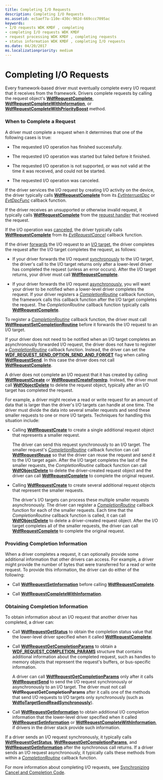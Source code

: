 ```yaml
---
title: Completing I/O Requests
description: Completing I/O Requests
ms.assetid: ec5aef7a-110e-430c-902d-669ccc7095ac
keywords:
- I/O requests WDK KMDF , completing
- completing I/O requests WDK KMDF
- request processing WDK KMDF , completing requests
- status information WDK KMDF , completing I/O requests
ms.date: 04/20/2017
ms.localizationpriority: medium
---
```


# Completing I/O Requests





Every framework-based driver must eventually complete every I/O request that it receives from the framework. Drivers complete requests by calling the request object's [**WdfRequestComplete**](https://docs.microsoft.com/windows-hardware/drivers/ddi/wdfrequest/nf-wdfrequest-wdfrequestcomplete), [**WdfRequestCompleteWithInformation**](https://docs.microsoft.com/windows-hardware/drivers/ddi/wdfrequest/nf-wdfrequest-wdfrequestcompletewithinformation), or [**WdfRequestCompleteWithPriorityBoost**](https://docs.microsoft.com/windows-hardware/drivers/ddi/wdfrequest/nf-wdfrequest-wdfrequestcompletewithpriorityboost) method.

### When to Complete a Request

A driver must complete a request when it determines that one of the following cases is true:

-   The requested I/O operation has finished successfully.

-   The requested I/O operation was started but failed before it finished.

-   The requested I/O operation is not supported, or was not valid at the time it was received, and could not be started.

-   The requested I/O operation was canceled.

If the driver services the I/O request by creating I/O activity on the device, the driver typically calls [**WdfRequestComplete**](https://docs.microsoft.com/windows-hardware/drivers/ddi/wdfrequest/nf-wdfrequest-wdfrequestcomplete) from its [*EvtInterruptDpc*](https://docs.microsoft.com/windows-hardware/drivers/ddi/wdfinterrupt/nc-wdfinterrupt-evt_wdf_interrupt_dpc) or [*EvtDpcFunc*](https://docs.microsoft.com/windows-hardware/drivers/ddi/wdfdpc/nc-wdfdpc-evt_wdf_dpc) callback function.

If the driver receives an unsupported or otherwise invalid request, it typically calls [**WdfRequestComplete**](https://docs.microsoft.com/windows-hardware/drivers/ddi/wdfrequest/nf-wdfrequest-wdfrequestcomplete) from the [request handler](request-handlers.md) that received the request.

If the I/O operation was [canceled](canceling-i-o-requests.md), the driver typically calls [**WdfRequestComplete**](https://docs.microsoft.com/windows-hardware/drivers/ddi/wdfrequest/nf-wdfrequest-wdfrequestcomplete) from its [*EvtRequestCancel*](https://docs.microsoft.com/windows-hardware/drivers/ddi/wdfrequest/nc-wdfrequest-evt_wdf_request_cancel) callback function.

If the driver [forwards](forwarding-i-o-requests.md) the I/O request to an [I/O target](using-i-o-targets.md), the driver completes the request after the I/O target completes the request, as follows:

-   If your driver forwards the I/O request [synchronously](sending-i-o-requests-synchronously.md) to the I/O target, the driver's call to the I/O target returns only after a lower-level driver has completed the request (unless an error occurs). After the I/O target returns, your driver must call [**WdfRequestComplete**](https://docs.microsoft.com/windows-hardware/drivers/ddi/wdfrequest/nf-wdfrequest-wdfrequestcomplete).

-   If your driver forwards the I/O request [asynchronously](sending-i-o-requests-asynchronously.md), you will want your driver to be notified when a lower-level driver completes the request. If your driver registers a [*CompletionRoutine*](https://docs.microsoft.com/windows-hardware/drivers/ddi/wdfrequest/nc-wdfrequest-evt_wdf_request_completion_routine) callback function, the framework calls this callback function after the I/O target completes the request. The *CompletionRoutine* callback function typically calls [**WdfRequestComplete**](https://docs.microsoft.com/windows-hardware/drivers/ddi/wdfrequest/nf-wdfrequest-wdfrequestcomplete).

To register a [*CompletionRoutine*](https://docs.microsoft.com/windows-hardware/drivers/ddi/wdfrequest/nc-wdfrequest-evt_wdf_request_completion_routine) callback function, the driver must call [**WdfRequestSetCompletionRoutine**](https://docs.microsoft.com/windows-hardware/drivers/ddi/wdfrequest/nf-wdfrequest-wdfrequestsetcompletionroutine) before it forwards the I/O request to an I/O target.

If your driver does not need to be notified when an I/O target completes an asynchronously forwarded I/O request, the driver does not have to register a [*CompletionRoutine*](https://docs.microsoft.com/windows-hardware/drivers/ddi/wdfrequest/nc-wdfrequest-evt_wdf_request_completion_routine) callback function. Instead, the driver can set the [**WDF\_REQUEST\_SEND\_OPTION\_SEND\_AND\_FORGET**](https://docs.microsoft.com/windows-hardware/drivers/ddi/wdfrequest/ne-wdfrequest-_wdf_request_send_options_flags) flag when calling [**WdfRequestSend**](https://docs.microsoft.com/windows-hardware/drivers/ddi/wdfrequest/nf-wdfrequest-wdfrequestsend). In this case the driver does not call [**WdfRequestComplete**](https://docs.microsoft.com/windows-hardware/drivers/ddi/wdfrequest/nf-wdfrequest-wdfrequestcomplete).

A driver does not complete an I/O request that it has created by calling [**WdfRequestCreate**](https://docs.microsoft.com/windows-hardware/drivers/ddi/wdfrequest/nf-wdfrequest-wdfrequestcreate) or [**WdfRequestCreateFromIrp**](https://docs.microsoft.com/windows-hardware/drivers/ddi/wdfrequest/nf-wdfrequest-wdfrequestcreatefromirp). Instead, the driver must call [**WdfObjectDelete**](https://docs.microsoft.com/windows-hardware/drivers/ddi/wdfobject/nf-wdfobject-wdfobjectdelete) to delete the request object, typically after an I/O target has completed the request.

For example, a driver might receive a read or write request for an amount of data that is larger than the driver's I/O targets can handle at one time. The driver must divide the data into several smaller requests and send these smaller requests to one or more I/O targets. Techniques for handling this situation include:

-   Calling [**WdfRequestCreate**](https://docs.microsoft.com/windows-hardware/drivers/ddi/wdfrequest/nf-wdfrequest-wdfrequestcreate) to create a single additional request object that represents a smaller request.

    The driver can send this request synchronously to an I/O target. The smaller request's [*CompletionRoutine*](https://docs.microsoft.com/windows-hardware/drivers/ddi/wdfrequest/nc-wdfrequest-evt_wdf_request_completion_routine) callback function can call [**WdfRequestReuse**](https://docs.microsoft.com/windows-hardware/drivers/ddi/wdfrequest/nf-wdfrequest-wdfrequestreuse) so that the driver can reuse the request and send it to the I/O target again. After the I/O target completes the last of the smaller requests, the *CompletionRoutine* callback function can call [**WdfObjectDelete**](https://docs.microsoft.com/windows-hardware/drivers/ddi/wdfobject/nf-wdfobject-wdfobjectdelete) to delete the driver-created request object and the driver can call [**WdfRequestComplete**](https://docs.microsoft.com/windows-hardware/drivers/ddi/wdfrequest/nf-wdfrequest-wdfrequestcomplete) to complete the original request.

-   Calling [**WdfRequestCreate**](https://docs.microsoft.com/windows-hardware/drivers/ddi/wdfrequest/nf-wdfrequest-wdfrequestcreate) to create several additional request objects that represent the smaller requests.

    The driver's I/O targets can process these multiple smaller requests asynchronously. The driver can register a [*CompletionRoutine*](https://docs.microsoft.com/windows-hardware/drivers/ddi/wdfrequest/nc-wdfrequest-evt_wdf_request_completion_routine) callback function for each of the smaller requests. Each time that the *CompletionRoutine* callback function is called, it can call [**WdfObjectDelete**](https://docs.microsoft.com/windows-hardware/drivers/ddi/wdfobject/nf-wdfobject-wdfobjectdelete) to delete a driver-created request object. After the I/O target completes all of the smaller requests, the driver can call [**WdfRequestComplete**](https://docs.microsoft.com/windows-hardware/drivers/ddi/wdfrequest/nf-wdfrequest-wdfrequestcomplete) to complete the original request.

### <a href="" id="providing-completion-information"></a> Providing Completion Information

When a driver completes a request, it can optionally provide some additional information that other drivers can access. For example, a driver might provide the number of bytes that were transferred for a read or write request. To provide this information, the driver can do either of the following:

-   Call [**WdfRequestSetInformation**](https://docs.microsoft.com/windows-hardware/drivers/ddi/wdfrequest/nf-wdfrequest-wdfrequestsetinformation) before calling [**WdfRequestComplete**](https://docs.microsoft.com/windows-hardware/drivers/ddi/wdfrequest/nf-wdfrequest-wdfrequestcomplete).

-   Call [**WdfRequestCompleteWithInformation**](https://docs.microsoft.com/windows-hardware/drivers/ddi/wdfrequest/nf-wdfrequest-wdfrequestcompletewithinformation).

### <a href="" id="obtaining-completion-information"></a> Obtaining Completion Information

To obtain information about an I/O request that another driver has completed, a driver can:

-   Call [**WdfRequestGetStatus**](https://docs.microsoft.com/windows-hardware/drivers/ddi/wdfrequest/nf-wdfrequest-wdfrequestgetstatus) to obtain the completion status value that the lower-level driver specified when it called [**WdfRequestComplete**](https://docs.microsoft.com/windows-hardware/drivers/ddi/wdfrequest/nf-wdfrequest-wdfrequestcomplete).

-   Call [**WdfRequestGetCompletionParams**](https://docs.microsoft.com/windows-hardware/drivers/ddi/wdfrequest/nf-wdfrequest-wdfrequestgetcompletionparams) to obtain a [**WDF\_REQUEST\_COMPLETION\_PARAMS**](https://docs.microsoft.com/windows-hardware/drivers/ddi/wdfrequest/ns-wdfrequest-_wdf_request_completion_params) structure that contains additional information about the completed request, such as handles to memory objects that represent the request's buffers, or bus-specific information.

    A driver can call [**WdfRequestGetCompletionParams**](https://docs.microsoft.com/windows-hardware/drivers/ddi/wdfrequest/nf-wdfrequest-wdfrequestgetcompletionparams) only after it calls [**WdfRequestSend**](https://docs.microsoft.com/windows-hardware/drivers/ddi/wdfrequest/nf-wdfrequest-wdfrequestsend) to send the I/O request synchronously or asynchronously to an I/O target. The driver must not call **WdfRequestGetCompletionParams** after it calls one of the methods that send I/O requests to I/O targets only synchronously (such as [**WdfIoTargetSendReadSynchronously**](https://docs.microsoft.com/windows-hardware/drivers/ddi/wdfiotarget/nf-wdfiotarget-wdfiotargetsendreadsynchronously)).

-   Call [**WdfRequestGetInformation**](https://docs.microsoft.com/windows-hardware/drivers/ddi/wdfrequest/nf-wdfrequest-wdfrequestgetinformation) to obtain additional I/O completion information that the lower-level driver specified when it called [**WdfRequestSetInformation**](https://docs.microsoft.com/windows-hardware/drivers/ddi/wdfrequest/nf-wdfrequest-wdfrequestsetinformation) or [**WdfRequestCompleteWithInformation**](https://docs.microsoft.com/windows-hardware/drivers/ddi/wdfrequest/nf-wdfrequest-wdfrequestcompletewithinformation), if drivers in the driver stack provide such information.

If a driver sends an I/O request synchronously, it typically calls [**WdfRequestGetStatus**](https://docs.microsoft.com/windows-hardware/drivers/ddi/wdfrequest/nf-wdfrequest-wdfrequestgetstatus), [**WdfRequestGetCompletionParams**](https://docs.microsoft.com/windows-hardware/drivers/ddi/wdfrequest/nf-wdfrequest-wdfrequestgetcompletionparams), and [**WdfRequestGetInformation**](https://docs.microsoft.com/windows-hardware/drivers/ddi/wdfrequest/nf-wdfrequest-wdfrequestgetinformation) after the synchronous call returns. If a driver sends an I/O request asynchronously, it typically calls these methods from within a [*CompletionRoutine*](https://docs.microsoft.com/windows-hardware/drivers/ddi/wdfrequest/nc-wdfrequest-evt_wdf_request_completion_routine) callback function.

For more information about completing I/O requests, see [Synchronizing Cancel and Completion Code](synchronizing-cancel-and-completion-code.md).

 

 





